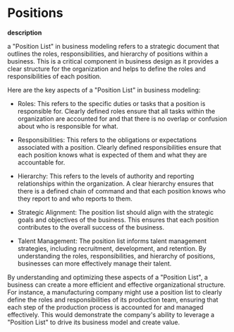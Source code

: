 # Positions

**description**

a "Position List" in business modeling refers to a strategic document that outlines the roles, responsibilities, and hierarchy of positions within a business. This is a critical component in business design as it provides a clear structure for the organization and helps to define the roles and responsibilities of each position. 

Here are the key aspects of a "Position List" in business modeling:

- Roles: This refers to the specific duties or tasks that a position is responsible for. Clearly defined roles ensure that all tasks within the organization are accounted for and that there is no overlap or confusion about who is responsible for what.

- Responsibilities: This refers to the obligations or expectations associated with a position. Clearly defined responsibilities ensure that each position knows what is expected of them and what they are accountable for.

- Hierarchy: This refers to the levels of authority and reporting relationships within the organization. A clear hierarchy ensures that there is a defined chain of command and that each position knows who they report to and who reports to them.

- Strategic Alignment: The position list should align with the strategic goals and objectives of the business. This ensures that each position contributes to the overall success of the business.

- Talent Management: The position list informs talent management strategies, including recruitment, development, and retention. By understanding the roles, responsibilities, and hierarchy of positions, businesses can more effectively manage their talent.

By understanding and optimizing these aspects of a "Position List", a business can create a more efficient and effective organizational structure. For instance, a manufacturing company might use a position list to clearly define the roles and responsibilities of its production team, ensuring that each step of the production process is accounted for and managed effectively. This would demonstrate the company's ability to leverage a "Position List" to drive its business model and create value.